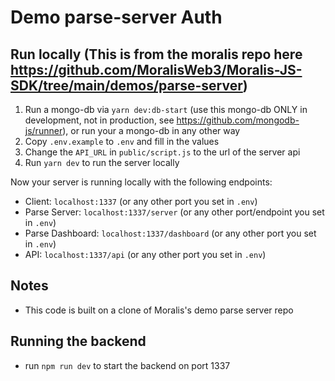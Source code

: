# Demo parse-server Auth

## Run locally (This is from the moralis repo here https://github.com/MoralisWeb3/Moralis-JS-SDK/tree/main/demos/parse-server)

1. Run a mongo-db via `yarn dev:db-start` (use this mongo-db ONLY in development, not in production, see https://github.com/mongodb-js/runner), or run your a mongo-db in any other way
2. Copy `.env.example` to `.env` and fill in the values
3. Change the `API_URL` in `public/script.js` to the url of the server api
4. Run `yarn dev` to run the server locally

Now your server is running locally with the following endpoints:

- Client: `localhost:1337` (or any other port you set in `.env`)
- Parse Server: `localhost:1337/server` (or any other port/endpoint you set in `.env`)
- Parse Dashboard: `localhost:1337/dashboard` (or any other port you set in `.env`)
- API: `localhost:1337/api` (or any other port you set in `.env`)

## Notes

- This code is built on a clone of Moralis's demo parse server repo

## Running the backend

- run `npm run dev` to start the backend on port 1337

